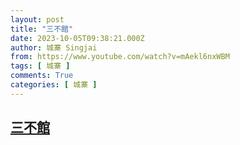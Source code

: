 ```yaml
---
layout: post
title: "三不館"
date: 2023-10-05T09:38:21.000Z
author: 城寨 Singjai
from: https://www.youtube.com/watch?v=mAekl6nxWBM
tags: [ 城寨 ]
comments: True
categories: [ 城寨 ]
---
```

<!--1696498701000-->
[三不館](https://www.youtube.com/watch?v=mAekl6nxWBM)
------

<div>

</div>
